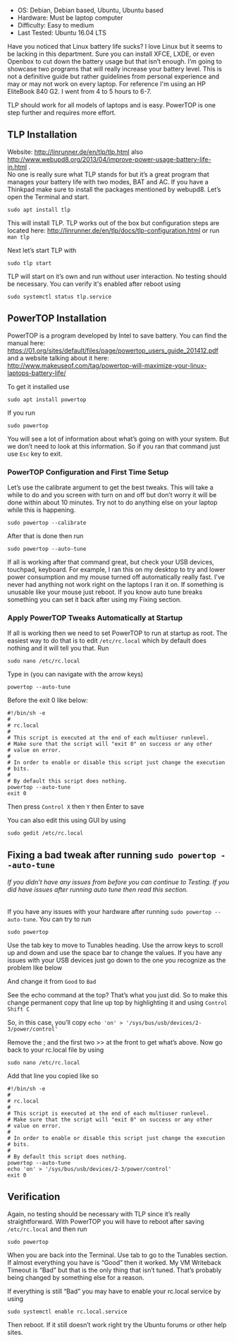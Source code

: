 - OS: Debian, Debian based, Ubuntu, Ubuntu based
- Hardware: Must be laptop computer
- Difficulty: Easy to medium
- Last Tested: Ubuntu 16.04 LTS

Have you noticed that Linux battery life sucks? I love Linux but it seems to be lacking in this department.  Sure you can install XFCE, LXDE, or even Openbox to cut down the battery usage but that isn’t enough.  I’m going to showcase two programs that will really increase your battery level.  This is not a definitive guide but rather guidelines from personal experience and may or may not work on every laptop. For reference I'm using an HP EliteBook 840 G2. I went from 4 to 5 hours to 6-7.

TLP should work for all models of laptops and is easy. PowerTOP is one step further and requires more effort. 

## TLP Installation
Website: http://linrunner.de/en/tlp/tlp.html also http://www.webupd8.org/2013/04/improve-power-usage-battery-life-in.html .  
No one is really sure what TLP stands for but it’s a great program that manages your battery life with two modes, BAT and AC.  If you have a Thinkpad make sure to install the packages mentioned by webupd8. Let’s open the Terminal and start.

`sudo apt install tlp`

This will install TLP.  TLP works out of the box but configuration steps are located here: http://linrunner.de/en/tlp/docs/tlp-configuration.html or run `man tlp`

Next let’s start TLP with

`sudo tlp start`

TLP will start on it’s own and run without user interaction.  No testing should be necessary.  You can verify it's enabled after reboot using 

`sudo systemctl status tlp.service`

## PowerTOP Installation
PowerTOP is a program developed by Intel to save battery.  You can find the manual here: https://01.org/sites/default/files/page/powertop_users_guide_201412.pdf and a website talking about it here: http://www.makeuseof.com/tag/powertop-will-maximize-your-linux-laptops-battery-life/

To get it installed use

`sudo apt install powertop`

If you run

`sudo powertop`

You will see a lot of information about what’s going on with your system.  But we don’t need to look at this information.  So if you ran that command just use `Esc` key to exit.

### PowerTOP Configuration and First Time Setup

Let’s use the calibrate argument to get the best tweaks.  This will take a while to do and you screen with turn on and off but don’t worry it will be done within about 10 minutes.  Try not to do anything else on your laptop while this is happening.

`sudo powertop --calibrate`

After that is done then run

`sudo powertop --auto-tune`

If all is working after that command great, but check your USB devices, touchpad, keyboard.  For example, I ran this on my desktop to try and lower power consumption and my mouse turned off automatically really fast.  I've never had anything not work right on the laptops I ran it on. If something is unusable like your mouse just reboot. If you know auto tune breaks something you can set it back after using my Fixing section.

### Apply PowerTOP Tweaks Automatically at Startup
If all is working then we need to set PowerTOP to run at startup as root.  The easiest way to do that is to edit `/etc/rc.local` which by default does nothing and it will tell you that.  Run

`sudo nano /etc/rc.local`

Type in (you can navigate with the arrow keys)

`powertop --auto-tune`

Before the exit 0 like below:
```
#!/bin/sh -e
#
# rc.local
#
# This script is executed at the end of each multiuser runlevel.
# Make sure that the script will "exit 0" on success or any other
# value on error.
#
# In order to enable or disable this script just change the execution
# bits.
#
# By default this script does nothing.
powertop --auto-tune
exit 0
```
Then press `Control X` then `Y` then Enter to save

You can also edit this using GUI by using 

`sudo gedit /etc/rc.local`



## Fixing a bad tweak after running `sudo powertop --auto-tune`
###### If you didn’t have any issues from before you can continue to Testing.  If you did have issues after running auto tune then read this section.

If you have any issues with your hardware after running `sudo powertop --auto-tune`.  You can try to run

`sudo powertop`

Use the tab key to move to Tunables heading.  Use the arrow keys to scroll up and down and use the space bar to change the values.  If you have any issues with your USB devices just go down to the one you recognize as the problem like below



And change it from `Good` to `Bad`



See the echo command at the top?  That’s what you just did.  So to make this change permanent copy that line up top by highlighting it and using `Control Shift C`



So, in this case, you’ll copy 
`echo 'on' > '/sys/bus/usb/devices/2-3/power/control'`

Remove the ; and the first two >> at the front to get what’s above.  Now go back to your rc.local file by using

`sudo nano /etc/rc.local`

Add that line you copied like so
```
#!/bin/sh -e
#
# rc.local
#
# This script is executed at the end of each multiuser runlevel.
# Make sure that the script will "exit 0" on success or any other
# value on error.
#
# In order to enable or disable this script just change the execution
# bits.
#
# By default this script does nothing.
powertop --auto-tune
echo 'on' > '/sys/bus/usb/devices/2-3/power/control'
exit 0
```

## Verification
Again, no testing should be necessary with TLP since it’s really straightforward.  With PowerTOP you will have to reboot after saving `/etc/rc.local` and then run

`sudo powertop`

When you are back into the Terminal.  Use tab to go to the Tunables section.  If almost everything you have is “Good” then it worked.  My VM Writeback Timeout is “Bad” but that is the only thing that isn’t tuned.  That’s probably being changed by something else for a reason.

If everything is still “Bad” you may have to enable your rc.local service by using

`sudo systemctl enable rc.local.service`

Then reboot.  If it still doesn’t work right try the Ubuntu forums or other help sites.
